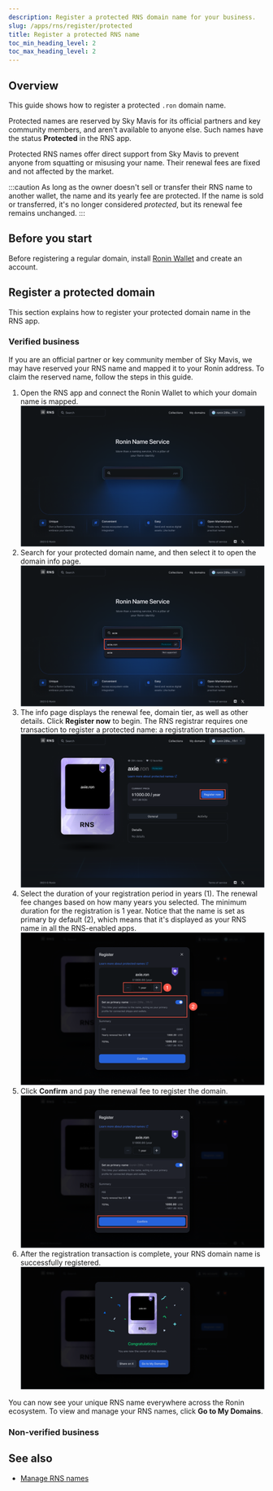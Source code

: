```yaml
---
description: Register a protected RNS domain name for your business.
slug: /apps/rns/register/protected
title: Register a protected RNS name
toc_min_heading_level: 2
toc_max_heading_level: 2
---
```


## Overview

This guide shows how to register a protected `.ron` domain name.

Protected names are reserved by Sky Mavis for its official partners and key community members, and aren't available to anyone else. Such names have the status **Protected** in the RNS app.

Protected RNS names offer direct support from Sky Mavis to prevent anyone from squatting or misusing your name. Their renewal fees are fixed and not affected by the market.

:::caution
As long as the owner doesn't sell or transfer their RNS name to another wallet, the name and its yearly fee are protected. If the name is sold or transferred, it's no longer considered *protected*, but its renewal fee remains unchanged.
:::

## Before you start

Before registering a regular domain, install [Ronin Wallet](https://wallet.roninchain.com) and create an account.

## Register a protected domain

This section explains how to register your protected domain name in the RNS app.

### Verified business

If you are an official partner or key community member of Sky Mavis, we may have reserved your RNS name and mapped it to your Ronin address. To claim the reserved name, follow the steps in this guide.

1. Open the RNS app and connect the Ronin Wallet to which your domain name is mapped.
![search](../../assets/protected/search.png)
1. Search for your protected domain name, and then select it to open the domain info page.
![choose](../../assets/protected/choose.png)
1. The info page displays the renewal fee, domain tier, as well as other details. Click **Register now** to begin. The RNS registrar requires one transaction to register a protected name: a registration transaction.
![register](../../assets/protected/register.png)
1. Select the duration of your registration period in years (1). The renewal fee changes based on how many years you selected. The minimum duration for the registration is 1 year. Notice that the name is set as primary by default (2), which means that it's displayed as your RNS name in all the RNS-enabled apps.
![review](../../assets/protected/review.png)
2. Click **Confirm** and pay the renewal fee to register the domain.
![confirm](../../assets/protected/confirm.png)
1. After the registration transaction is complete, your RNS domain name is successfully registered.
![success](../../assets/protected/success.png)

You can now see your unique RNS name everywhere across the Ronin ecosystem. To view and manage your RNS names, click **Go to My Domains**.

### Non-verified business



## See also

* [Manage RNS names](./../../manage.md)
